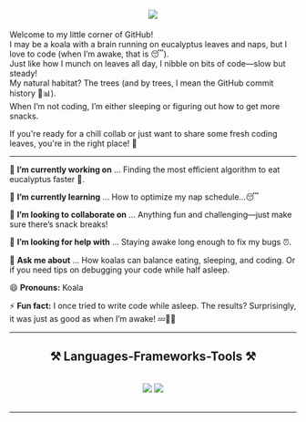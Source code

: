 <h1 align="center">
    <img src="https://readme-typing-svg.herokuapp.com/?font=Righteous&size=35&center=true&vCenter=true&width=500&height=70&duration=2000&lines=Hi+There!+👋;+I'm+Dumb+Koala!🐨;" />
</h1>

Welcome to my little corner of GitHub!</br>
I may be a koala with a brain running on eucalyptus leaves and naps, but I love to code (when I’m awake, that is 😴). </br>
Just like how I munch on leaves all day, I nibble on bits of code—slow but steady!</br>
My natural habitat? The trees (and by trees, I mean the GitHub commit history 🌳📊).</br>
When I’m not coding, I’m either sleeping or figuring out how to get more snacks.

If you're ready for a chill collab or just want to share some fresh coding leaves, you're in the right place! 🐨

---

<div align=left>

🔭 **I’m currently working on** ...
Finding the most efficient algorithm to eat eucalyptus faster 🍃.

🌱 **I’m currently learning** ...
How to optimize my nap schedule...😴

👯 **I’m looking to collaborate on** ...
Anything fun and challenging—just make sure there’s snack breaks!

🤔 **I’m looking for help with** ...
Staying awake long enough to fix my bugs ⏰.

💬 **Ask me about** ...
How koalas can balance eating, sleeping, and coding. Or if you need tips on debugging your code while half asleep.

😄 **Pronouns:**
 Koala

⚡ **Fun fact:**
I once tried to write code while asleep. The results? Surprisingly, it was just as good as when I’m awake! 💤🧑‍💻

</div>

 <hr/>
     <h2 align="center">⚒️ Languages-Frameworks-Tools ⚒️</h2>
     <br/>
    <div align="center">
        <img src="https://skillicons.dev/icons?i=svelte,html,css,vscode,github,git,azure,docker,cs,dotnet" />
        <img src="https://skillicons.dev/icons?i=python,javascript,typescript,java,linux" /><br>
    </div>
    <br/>
<hr/>




